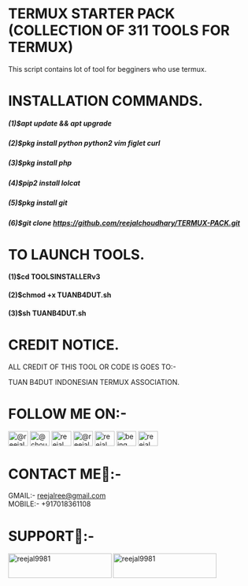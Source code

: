# TERMUX STARTER PACK (COLLECTION OF 311 TOOLS FOR TERMUX)

This script contains lot of tool for begginers who use termux.

# INSTALLATION COMMANDS.

##### (1)$apt update && apt upgrade        
##### (2)$pkg install python python2 vim figlet curl        
##### (3)$pkg install php          
##### (4)$pip2 install lolcat         
##### (5)$pkg install git          
##### (6)$git clone https://github.com/reejalchoudhary/TERMUX-PACK.git         

# TO LAUNCH TOOLS.

#### (1)$cd TOOLSINSTALLERv3
#### (2)$chmod +x TUANB4DUT.sh
#### (3)$sh TUANB4DUT.sh

# CREDIT NOTICE.

 ALL CREDIT OF THIS TOOL OR CODE IS GOES TO:-

TUAN B4DUT
 INDONESIAN TERMUX ASSOCIATION. 
# FOLLOW ME ON:-
 <p align="left">
<a href="https://dev.to/@reejalchoudhary" target="blank"><img align="center" src="https://raw.githubusercontent.com/rahuldkjain/github-profile-readme-generator/master/src/images/icons/Social/devto.svg" alt="@reejalchoudhary" height="30" width="40" /></a>
<a href="https://twitter.com/@choudharyreejal" target="blank"><img align="center" src="https://raw.githubusercontent.com/rahuldkjain/github-profile-readme-generator/master/src/images/icons/Social/twitter.svg" alt="@choudharyreejal" height="30" width="40" /></a>
<a href="https://linkedin.com/in/reejal choudhary" target="blank"><img align="center" src="https://raw.githubusercontent.com/rahuldkjain/github-profile-readme-generator/master/src/images/icons/Social/linked-in-alt.svg" alt="reejal choudhary" height="30" width="40" /></a>
<a href="https://stackoverflow.com/users/@reejal choudhary" target="blank"><img align="center" src="https://raw.githubusercontent.com/rahuldkjain/github-profile-readme-generator/master/src/images/icons/Social/stack-overflow.svg" alt="@reejal choudhary" height="30" width="40" /></a>
<a href="https://fb.com/reejal choudhary" target="blank"><img align="center" src="https://raw.githubusercontent.com/rahuldkjain/github-profile-readme-generator/master/src/images/icons/Social/facebook.svg" alt="reejal choudhary" height="30" width="40" /></a>
<a href="https://instagram.com/being._.unique" target="blank"><img align="center" src="https://raw.githubusercontent.com/rahuldkjain/github-profile-readme-generator/master/src/images/icons/Social/instagram.svg" alt="being._.unique" height="30" width="40" /></a>
<a href="https://www.behance.net/reejal choudhary" target="blank"><img align="center" src="https://raw.githubusercontent.com/rahuldkjain/github-profile-readme-generator/master/src/images/icons/Social/behance.svg" alt="reejal choudhary" height="30" width="40" /></a>
</p>

# CONTACT ME📱:-
GMAIL:- reejalree@gmail.com       
 MOBILE:- +917018361108 

# SUPPORT🙏:-
<p><a href="https://www.buymeacoffee.com/reejal9981"> <img align="left" src="https://cdn.buymeacoffee.com/buttons/v2/default-yellow.png" height="50" width="210" alt="reejal9981" /></a><a href="https://ko-fi.com/reejal9981"> <img align="left" src="https://cdn.ko-fi.com/cdn/kofi3.png?v=3" height="50" width="210" alt="reejal9981" /></a></p><br><br>
